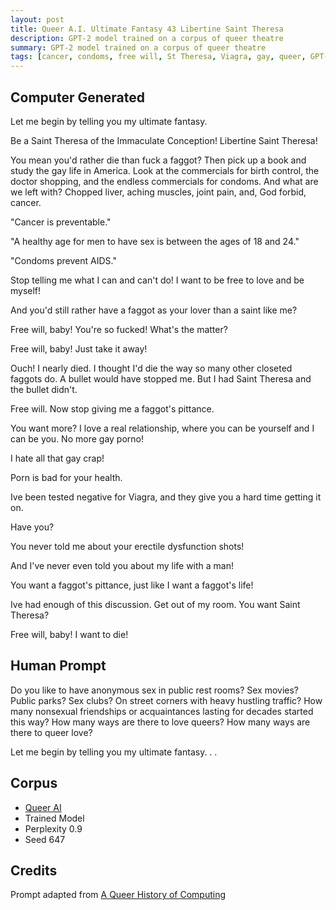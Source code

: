 ```yaml
---
layout: post
title: Queer A.I. Ultimate Fantasy 43 Libertine Saint Theresa
description: GPT-2 model trained on a corpus of queer theatre
summary: GPT-2 model trained on a corpus of queer theatre
tags: [cancer, condoms, free will, St Theresa, Viagra, gay, queer, GPT-2, RunwayML]
---
```


## Computer Generated

Let me begin by telling you my ultimate fantasy.

Be a Saint Theresa of the Immaculate Conception! Libertine Saint Theresa!

You mean you'd rather die than fuck a faggot? Then pick up a book and study the gay life in America. Look at the commercials for birth control, the doctor shopping, and the endless commercials for condoms. And what are we left with? Chopped liver, aching muscles, joint pain, and, God forbid, cancer.

"Cancer is preventable."

"A healthy age for men to have sex is between the ages of 18 and 24."

"Condoms prevent AIDS."

Stop telling me what I can and can't do! I want to be free to love and be myself!

And you'd still rather have a faggot as your lover than a saint like me?

Free will, baby! You're so fucked! What's the matter?

Free will, baby! Just take it away!

Ouch! I nearly died. I thought I'd die the way so many other closeted faggots do. A bullet would have stopped me. But I had Saint Theresa and the bullet didn't.

Free will. Now stop giving me a faggot's pittance.

You want more? I love a real relationship, where you can be yourself and I can be you. No more gay porno!

I hate all that gay crap!

Porn is bad for your health.

Ive been tested negative for Viagra, and they give you a hard time getting it on.

Have you?

You never told me about your erectile dysfunction shots!

And I've never even told you about my life with a man!

You want a faggot's pittance, just like I want a faggot's life!

Ive had enough of this discussion. Get out of my room. You want Saint Theresa?

Free will, baby! I want to die!


## Human Prompt

Do you like to have anonymous sex in public rest rooms? Sex movies? Public parks? Sex clubs? On street corners with heavy hustling traffic? How many nonsexual friendships or acquaintances lasting for decades started this way? How many ways are there to love queers? How many ways are there to queer love?

Let me begin by telling you my ultimate fantasy. . .

## Corpus

- [Queer AI](/queerai)
- Trained Model
- Perplexity 0.9
- Seed 647

## Credits

Prompt adapted from [A Queer History of Computing](https://rhizome.org/editorial/2013/feb/19/queer-computing-1/)
